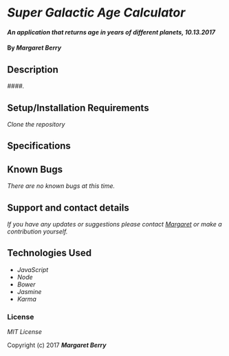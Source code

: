 # _Super Galactic Age Calculator_

#### _An application that returns age in years of different planets, 10.13.2017_

#### By _**Margaret Berry**_

## Description

_####._

## Setup/Installation Requirements

_Clone the repository_

## Specifications

## Known Bugs

_There are no known bugs at this time._

## Support and contact details

_If you have any updates or suggestions please contact [Margaret] or make a contribution yourself._

[Margaret]: mailto:margaretshelaghmcgovern@gmail.com

## Technologies Used

* _JavaScript_
* _Node_
* _Bower_
* _Jasmine_
* _Karma_

### License

*MIT License*

Copyright (c) 2017 **_Margaret Berry_**
